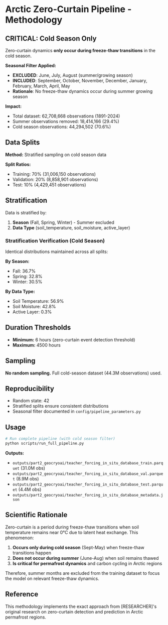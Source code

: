 # Arctic Zero-Curtain Pipeline - Methodology

## CRITICAL: Cold Season Only

Zero-curtain dynamics **only occur during freeze-thaw transitions** in the cold season.

**Seasonal Filter Applied:**
- **EXCLUDED**: June, July, August (summer/growing season)
- **INCLUDED**: September, October, November, December, January, February, March, April, May
- **Rationale**: No freeze-thaw dynamics occur during summer growing season

**Impact:**
- Total dataset: 62,708,668 observations (1891-2024)
- Summer observations removed: 18,414,166 (29.4%)
- Cold season observations: 44,294,502 (70.6%)

## Data Splits

**Method:** Stratified sampling on cold season data

**Split Ratios:**
- Training: 70% (31,006,150 observations)
- Validation: 20% (8,858,901 observations)
- Test: 10% (4,429,451 observations)

## Stratification

Data is stratified by:
1. **Season** (Fall, Spring, Winter) - Summer excluded
2. **Data Type** (soil_temperature, soil_moisture, active_layer)

### Stratification Verification (Cold Season)

Identical distributions maintained across all splits:

**By Season:**
- Fall: 36.7%
- Spring: 32.8%
- Winter: 30.5%

**By Data Type:**
- Soil Temperature: 56.9%
- Soil Moisture: 42.8%
- Active Layer: 0.3%

## Duration Thresholds

- **Minimum:** 6 hours (zero-curtain event detection threshold)
- **Maximum:** 4500 hours

## Sampling

**No random sampling.** Full cold-season dataset (44.3M observations) used.

## Reproducibility

- Random state: 42
- Stratified splits ensure consistent distributions
- Seasonal filter documented in `config/pipeline_parameters.py`

## Usage
```bash
# Run complete pipeline (with cold season filter)
python scripts/run_full_pipeline.py
```

**Outputs:**
- `outputs/part2_geocryoai/teacher_forcing_in_situ_database_train.parquet` (31.0M obs)
- `outputs/part2_geocryoai/teacher_forcing_in_situ_database_val.parquet` (8.9M obs)
- `outputs/part2_geocryoai/teacher_forcing_in_situ_database_test.parquet` (4.4M obs)
- `outputs/part2_geocryoai/teacher_forcing_in_situ_database_metadata.json`

## Scientific Rationale

Zero-curtain is a period during freeze-thaw transitions when soil temperature remains near 0°C due to latent heat exchange. This phenomenon:

1. **Occurs only during cold season** (Sept-May) when freeze-thaw transitions happen
2. **Does not occur during summer** (June-Aug) when soil remains thawed
3. **Is critical for permafrost dynamics** and carbon cycling in Arctic regions

Therefore, summer months are excluded from the training dataset to focus the model on relevant freeze-thaw dynamics.

## Reference

This methodology implements the exact approach from [RESEARCHER]'s original research on zero-curtain detection and prediction in Arctic permafrost regions.
